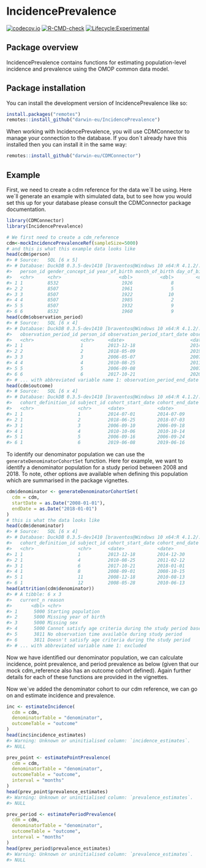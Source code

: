 
<!-- README.md is generated from README.Rmd. Please edit that file -->

# IncidencePrevalence

<!-- badges: start -->

[![codecov.io](https://codecov.io/github/darwin-eu/IncidencePrevalence/coverage.svg?branch=main)](https://codecov.io/github/darwin-eu/IncidencePrevalence?branch=main)
[![R-CMD-check](https://github.com/darwin-eu/IncidencePrevalence/workflows/R-CMD-check/badge.svg)](https://github.com/darwin-eu/IncidencePrevalence/actions)
[![Lifecycle:Experimental](https://img.shields.io/badge/Lifecycle-Experimental-339999)](https://www.tidyverse.org/lifecycle/#experimental)
<!-- badges: end -->

## Package overview

IncidencePrevalence contains functions for estimating population-level
incidence and prevalence using the OMOP common data model.

## Package installation

You can install the development version of IncidencePrevalence like so:

``` r
install.packages("remotes")
remotes::install_github("darwin-eu/IncidencePrevalence")
```

When working with IncidencePrevalence, you will use CDMConnector to
manage your connection to the database. If you don´t already have this
installed then you can install it in the same way:

``` r
remotes::install_github("darwin-eu/CDMConnector")
```

## Example

First, we need to create a cdm reference for the data we´ll be using.
Here we´ll generate an example with simulated data, but to see how you
would set this up for your database please consult the CDMConnector
package documentation.

``` r
library(CDMConnector)
library(IncidencePrevalence)

# We first need to create a cdm_reference 
cdm<-mockIncidencePrevalenceRef(sampleSize=5000)
# and this is what this example data looks like
head(cdm$person)
#> # Source:   SQL [6 x 5]
#> # Database: DuckDB 0.3.5-dev1410 [braventos@Windows 10 x64:R 4.1.2/:memory:]
#>   person_id gender_concept_id year_of_birth month_of_birth day_of_birth
#>   <chr>     <chr>                     <dbl>          <dbl>        <dbl>
#> 1 1         8532                       1926              8            2
#> 2 2         8507                       1961              5           16
#> 3 3         8507                       1922             10           18
#> 4 4         8507                       1985              2            2
#> 5 5         8507                       1932              9           23
#> 6 6         8532                       1960              9           25
head(cdm$observation_period)
#> # Source:   SQL [6 x 4]
#> # Database: DuckDB 0.3.5-dev1410 [braventos@Windows 10 x64:R 4.1.2/:memory:]
#>   observation_period_id person_id observation_period_start_date observation_pe~1
#>   <chr>                 <chr>     <date>                        <date>          
#> 1 1                     1         2013-12-18                    2014-12-30      
#> 2 2                     2         2018-05-09                    2019-05-16      
#> 3 3                     3         2006-05-07                    2007-02-02      
#> 4 4                     4         2010-08-25                    2011-02-12      
#> 5 5                     5         2006-09-08                    2007-02-11      
#> 6 6                     6         2017-10-21                    2020-05-16      
#> # ... with abbreviated variable name 1: observation_period_end_date
head(cdm$outcome)
#> # Source:   SQL [6 x 4]
#> # Database: DuckDB 0.3.5-dev1410 [braventos@Windows 10 x64:R 4.1.2/:memory:]
#>   cohort_definition_id subject_id cohort_start_date cohort_end_date
#>   <chr>                <chr>      <date>            <date>         
#> 1 1                    1          2014-07-01        2014-07-09     
#> 2 1                    2          2018-06-25        2018-07-03     
#> 3 1                    3          2006-09-10        2006-09-18     
#> 4 1                    4          2010-10-06        2010-10-14     
#> 5 1                    5          2006-09-16        2006-09-24     
#> 6 1                    6          2019-06-08        2019-06-16
```

To identify our denominator population we can use the
`generateDenominatorCohortSet` function. Here for example, we want to
identify a denominator population for a study period between 2008 and
2018. To note, other options ave available when defining this population
which are summarised in the package vignettes.

``` r
cdm$denominator <- generateDenominatorCohortSet(
  cdm = cdm,
  startDate = as.Date("2008-01-01"),
  endDate = as.Date("2018-01-01")
)
# this is what the data looks like
head(cdm$denominator)
#> # Source:   SQL [6 x 4]
#> # Database: DuckDB 0.3.5-dev1410 [braventos@Windows 10 x64:R 4.1.2/:memory:]
#>   cohort_definition_id subject_id cohort_start_date cohort_end_date
#>   <chr>                <chr>      <date>            <date>         
#> 1 1                    1          2013-12-18        2014-12-30     
#> 2 1                    4          2010-08-25        2011-02-12     
#> 3 1                    6          2017-10-21        2018-01-01     
#> 4 1                    8          2008-09-01        2008-10-15     
#> 5 1                    11         2008-12-18        2010-08-13     
#> 6 1                    12         2008-05-28        2010-06-13
head(attrition(cdm$denominator))
#> # A tibble: 6 x 3
#>   current_n reason                                                       exclu~1
#>       <dbl> <chr>                                                          <dbl>
#> 1      5000 Starting population                                               NA
#> 2      5000 Missing year of birth                                              0
#> 3      5000 Missing sex                                                        0
#> 4      5000 Cannot satisfy age criteria during the study period based o~       0
#> 5      3811 No observation time available during study period               1189
#> 6      3811 Doesn't satisfy age criteria during the study period               0
#> # ... with abbreviated variable name 1: excluded
```

Now we have identified our denominator population, we can calculate
incidence, point prevalence, and period prevalence as below (given that
our mock cdm\_reference also has an outcome cohort defined). Again
further details for each of these functions are provided in the
vignettes.

Now we´ve added the denominator cohort to our cdm reference, we can go
on and estimate incidence and prevalence.

``` r
inc <- estimateIncidence(
  cdm = cdm,
  denominatorTable = "denominator",
  outcomeTable = "outcome"
)
head(inc$incidence_estimates)
#> Warning: Unknown or uninitialised column: `incidence_estimates`.
#> NULL
```

``` r
prev_point <- estimatePointPrevalence(
  cdm = cdm,
  denominatorTable = "denominator",
  outcomeTable = "outcome",
  interval = "months"
)
head(prev_point$prevalence_estimates)
#> Warning: Unknown or uninitialised column: `prevalence_estimates`.
#> NULL
```

``` r
prev_period <- estimatePeriodPrevalence(
  cdm = cdm,
  denominatorTable = "denominator",
  outcomeTable = "outcome",
  interval = "months"
)
head(prev_period$prevalence_estimates)
#> Warning: Unknown or uninitialised column: `prevalence_estimates`.
#> NULL
```
